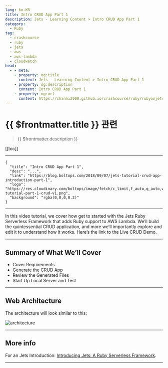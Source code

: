 ```yaml
---
lang: ko-KR
title: Intro CRUD App Part 1
description: Jets - Learning Content > Intro CRUD App Part 1
category:
  - Ruby
tag:
  - crashcourse
  - ruby
  - jets
  - aws
  - aws-lambda
  - cloudwatch
head:
  - - meta:
    - property: og:title
      content: Jets - Learning Content > Intro CRUD App Part 1
    - property: og:description
      content: Intro CRUD App Part 1
    - property: og:url
      content: https://chanhi2000.github.io/crashcourse/ruby/rubyonjets-learning-content/20180907-jets-tutorial-crud-app-introduction-part-1.html
---
```


# {{ $frontmatter.title }} 관련

> {{ $frontmatter.description }}

[[toc]]

---

```component VPCard
{
  "title": "Intro CRUD App Part 1",
  "desc": "...",
  "link": "https://blog.boltops.com/2018/09/07/jets-tutorial-crud-app-introduction-part-1",
  "logo": "https://res.cloudinary.com/boltops/image/fetch/c_limit,f_auto,q_auto,w_708/https://blog.boltops.com/img/posts/2018/09/jets-tutorial-part-1-crud-v1.png",
  "background": "rgba(0,0,0,0.2)"
}
```

---

<VidStack src="youtube/yJIZFc9TZJo" />

In this video tutorial, we cover how get to started with the Jets Ruby Serverless Framework that adds Ruby support to AWS Lambda. We’ll build the quintessential CRUD application, and more we’ll importantly explore and edit it to understand how it works. Here’s the link to the Live CRUD Demo.

---

## Summary of What We’ll Cover

- Cover Requirements
- Generate the CRUD App
- Review the Generated Files
- Start Up Local Server and Test

---

## Web Architecture

The architecture will look similar to this:

![architecture](https://blog.boltops.com/img/posts/2018/09/jets-web-architecture.png)

---

## More info

For an Jets Introduction: [Introducing Jets: A Ruby Serverless Framework](https://blog.boltops.com/2018/08/18/introducing-jets-a-ruby-serverless-framework/).

---

<TagLinks />